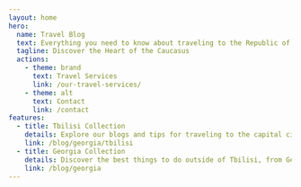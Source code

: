 ```yaml
---
layout: home
hero:
  name: Travel Blog
  text: Everything you need to know about traveling to the Republic of Georgia.
  tagline: Discover the Heart of the Caucasus
  actions:
    - theme: brand
      text: Travel Services
      link: /our-travel-services/
    - theme: alt
      text: Contact
      link: /contact
features:
  - title: Tbilisi Collection
    details: Explore our blogs and tips for traveling to the capital city of Georgia, Tbilisi.
    link: /blog/georgia/tbilisi
  - title: Georgia Collection
    details: Discover the best things to do outside of Tbilisi, from Georgia's wine regions to the best hikes in nature.
    link: /blog/georgia
---
```

